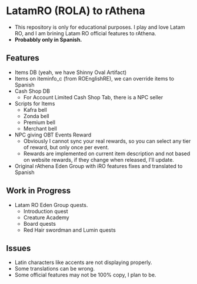 # LatamRO (ROLA) to rAthena
- This repository is only for educational purposes. I play and love Latam RO, and I am brining Latam RO official features to rAthena.
- **Probabbly only in Spanish.**

## Features
- Items DB (yeah, we have Shinny Oval Artifact)
- Items on iteminfo_c (from ROEnglishRE), we can override items to Spanish
- Cash Shop DB
  - For Account Limited Cash Shop Tab, there is a NPC seller
- Scripts for Items
  - Kafra bell
  - Zonda bell
  - Premium bell
  - Merchant bell
- NPC giving OBT Events Reward
  - Obviously I cannot sync your real rewards, so you can select any tier of reward, but only once per event.
  - Rewards are implemented on current item description and not based on website rewards, if they change when released, I'll update.
- Original rAthena Eden Group with iRO features fixes and translated to Spanish 

## Work in Progress
- Latam RO Eden Group quests.
  - Introduction quest
  - Creature Academy
  - Board quests
  - Red Hair swordman and Lumin quests

## Issues
- Latin characters like accents are not displaying properly.
- Some translations can be wrong.
- Some official features may not be 100% copy, I plan to be.
